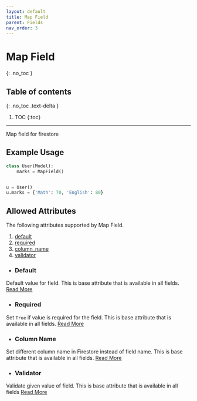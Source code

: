 ```yaml
---
layout: default
title: Map Field
parent: Fields
nav_order: 3
---
```


# Map Field
{: .no_toc }

## Table of contents
{: .no_toc .text-delta }

1. TOC
{:toc}

---

Map field for firestore

## Example Usage

```python
class User(Model):
    marks = MapField()


u = User()
u.marks = {'Math': 70, 'English': 80}
```

## Allowed Attributes

The following attributes supported by Map Field.

1. [default](#default)
2. [required](#required)
3. [column_name](#column-name)
4. [validator](#validator)

- ### Default
Default value for field. This is base attribute that is available in all fields. [Read More](/fields/field/#default)

- ### Required
Set `True` if value is required for the field. This is base attribute that is available in all fields. [Read More](/fields/field/#required)

- ### Column Name
Set different column name in Firestore instead of field name. This is base attribute that is available in all fields. [Read More](/fields/field/#column-name)

- ### Validator
Validate given value of field. This is base attribute that is available in all fields [Read More](/fields/field/#validator)
